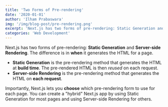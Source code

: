 ```yaml
---
title: 'Two Forms of Pre-rendering'
date: '2020-01-01'
author: 'Ilham Prabaswara'
img: '/img/blog-post/pre-rendering.png'
excerpt: 'Next.js has two forms of pre-rendering: Static Generation and Server-side Rendering. The difference is in when it generates the HTML for a page.'
categories: 'Web Development'
---
```


Next.js has two forms of pre-rendering: **Static Generation** and **Server-side Rendering**. The difference is in **when** it generates the HTML for a page.

- **Static Generation** is the pre-rendering method that generates the HTML at **build time**. The pre-rendered HTML is then _reused_ on each request.
- **Server-side Rendering** is the pre-rendering method that generates the HTML on **each request**.

Importantly, Next.js lets you **choose** which pre-rendering form to use for each page. You can create a "hybrid" Next.js app by using Static Generation for most pages and using Server-side Rendering for others.